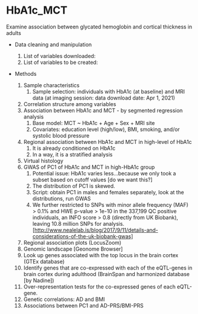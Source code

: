 # HbA1c_MCT
Examine association between glycated hemoglobin and cortical thickness in adults

- Data cleaning and manipulation
  1. List of variables downloaded:
  2. List of variables to be created:
  
- Methods
  1. Sample characteristics
      1. Sample selection: individuals with HbA1c (at baseline) and MRI data (at imaging session: data download date: Apr 1, 2021)
  2. Correlation structure among variables  
  3. Association between HbA1c and MCT - by segmented regression analysis
      1. Base model: MCT ~ HbA1c + Age + Sex + MRI site
      2. Covariates: education level (high/low), BMI, smoking, and/or systolic blood pressure
  4. Regional association between HbA1c and MCT in high-level of HbA1c
      1. It is already conditioned on HbA1c
      2. In a way, it is a stratified analysis
  5. Virtual histology
  6. GWAS of PC1 of HbA1c and MCT in high-HbA1c group
      1. Potential issue: HbA1c varies less...because we only took a subset based on cutoff values [do we want this?]
      2. The distribution of PC1 is skewed.
      3. Script: obtain PC1 in males and females separately, look at the distributions, run GWAS
      4. We further restricted to SNPs with minor allele frequency (MAF) > 0.1% and HWE p-value > 1e-10 in the 337,199 QC positive individuals, an INFO score > 0.8 (directly from UK Biobank), leaving 10.8 million SNPs for analysis. [http://www.nealelab.is/blog/2017/9/11/details-and-considerations-of-the-uk-biobank-gwas]
  7. Regional association plots (LocusZoom)
  8. Genomic landscape [Geonome Browser]
  9. Look up genes associated with the top locus in the brain cortex (GTEx database)
  10. Identify genes that are co-expressed with each of the eQTL-genes in brain cortex during adulthood (BrainSpan and harmonized database [by Nadine])
  11. Over-representation tests for the co-expressed genes of each eQTL-gene.
  12. Genetic correlations: AD and BMI
  13. Associations between PC1 and AD-PRS/BMI-PRS
